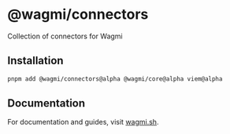 # @wagmi/connectors

Collection of connectors for Wagmi

## Installation

```bash
pnpm add @wagmi/connectors@alpha @wagmi/core@alpha viem@alpha
```

## Documentation

For documentation and guides, visit [wagmi.sh](https://alpha.wagmi.sh).

